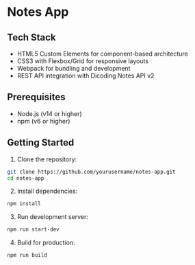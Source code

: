 # Notes App
## Tech Stack

- HTML5 Custom Elements for component-based architecture
- CSS3 with Flexbox/Grid for responsive layouts
- Webpack for bundling and development
- REST API integration with Dicoding Notes API v2

## Prerequisites

- Node.js (v14 or higher)
- npm (v6 or higher)

## Getting Started

1. Clone the repository:
```bash
git clone https://github.com/yourusername/notes-app.git
cd notes-app
```

2. Install dependencies:
```bash
npm install
```

3. Run development server:
```bash
npm run start-dev
```

4. Build for production:
```bash
npm run build
```
